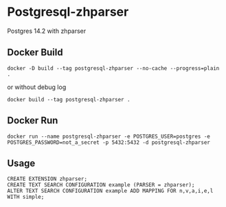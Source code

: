 # Postgresql-zhparser
Postgres 14.2 with zhparser

## Docker Build
```
docker -D build --tag postgresql-zhparser --no-cache --progress=plain .
```
or without debug log
```
docker build --tag postgresql-zhparser .
```

## Docker Run
```
docker run --name postgresql-zhparser -e POSTGRES_USER=postgres -e POSTGRES_PASSWORD=not_a_secret -p 5432:5432 -d postgresql-zhparser
```

## Usage
```
CREATE EXTENSION zhparser;
CREATE TEXT SEARCH CONFIGURATION example (PARSER = zhparser);
ALTER TEXT SEARCH CONFIGURATION example ADD MAPPING FOR n,v,a,i,e,l WITH simple;
```
